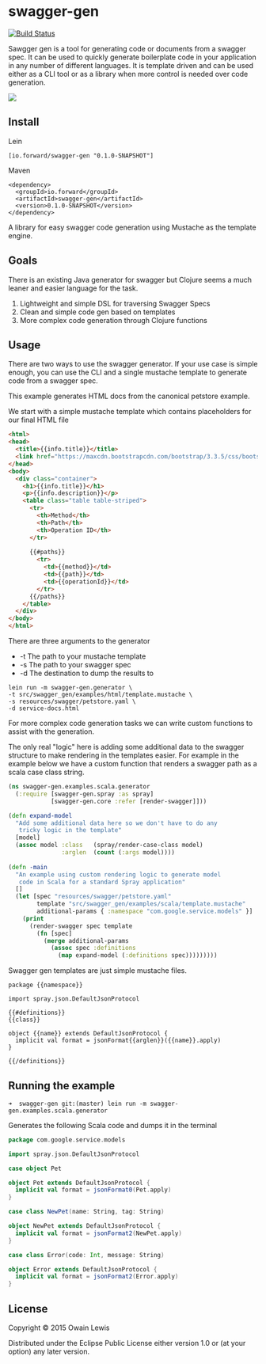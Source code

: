 # swagger-gen

[![Build Status](https://travis-ci.org/owainlewis/swagger-gen.svg)](https://travis-ci.org/owainlewis/swagger-gen)

Sawgger gen is a tool for generating code or documents from a swagger spec. It can be used to quickly generate
boilerplate code in your application in any number of different languages. It is template driven and can be used
either as a CLI tool or as a library when more control is needed over code generation.

![](http://www.davenewson.com/_media/tutorials/php/swagger-logo.gif)

## Install

Lein

```
[io.forward/swagger-gen "0.1.0-SNAPSHOT"]
```

Maven

```
<dependency>
  <groupId>io.forward</groupId>
  <artifactId>swagger-gen</artifactId>
  <version>0.1.0-SNAPSHOT</version>
</dependency>
```

A library for easy swagger code generation using Mustache as the template engine.

## Goals

There is an existing Java generator for swagger but Clojure seems a much leaner and easier language for the task.

1. Lightweight and simple DSL for traversing Swagger Specs
2. Clean and simple code gen based on templates
3. More complex code generation through Clojure functions

## Usage

There are two ways to use the swagger generator. If your use case is simple enough, you can use 
the CLI and a single mustache template to generate code from a swagger spec.

This example generates HTML docs from the canonical petstore example.

We start with a simple mustache template which contains placeholders for our final HTML file

```html
<html>
<head>
  <title>{{info.title}}</title>
  <link href="https://maxcdn.bootstrapcdn.com/bootstrap/3.3.5/css/bootstrap.min.css" rel="stylesheet"/>
</head>
<body>
  <div class="container">
    <h1>{{info.title}}</h1>
    <p>{{info.description}}</p>
    <table class="table table-striped">
      <tr>
        <th>Method</th>
        <th>Path</th>
        <th>Operation ID</th>
      </tr>
  
      {{#paths}}
        <tr>
          <td>{{method}}</td>
          <td>{{path}}</td>
          <td>{{operationId}}</td>
        </tr>
      {{/paths}}
    </table>
  </div>
</body>
</html>
```

There are three arguments to the generator

+ -t The path to your mustache template
+ -s The path to your swagger spec
+ -d The destination to dump the results to

```
lein run -m swagger-gen.generator \
-t src/swagger_gen/examples/html/template.mustache \
-s resources/swagger/petstore.yaml \
-d service-docs.html
```

For more complex code generation tasks we can write custom functions to assist with the generation.

The only real "logic" here is adding some additional data to the swagger structure to make rendering in the templates
easier. For example in the example below we have a custom function that renders a swagger path as a scala
case class string.

```clojure
(ns swagger-gen.examples.scala.generator
  (:require [swagger-gen.spray :as spray]
            [swagger-gen.core :refer [render-swagger]]))

(defn expand-model
  "Add some additional data here so we don't have to do any 
   tricky logic in the template"
  [model]
  (assoc model :class   (spray/render-case-class model)
               :arglen  (count (:args model))))
           
(defn -main
  "An example using custom rendering logic to generate model
   code in Scala for a standard Spray application"
  []
  (let [spec "resources/swagger/petstore.yaml"
        template "src/swagger_gen/examples/scala/template.mustache"
        additional-params { :namespace "com.google.service.models" }]
    (print
      (render-swagger spec template
        (fn [spec]
          (merge additional-params
            (assoc spec :definitions
              (map expand-model (:definitions spec)))))))))
```

Swagger gen templates are just simple mustache files. 

```
package {{namespace}}

import spray.json.DefaultJsonProtocol

{{#definitions}}
{{class}}

object {{name}} extends DefaultJsonProtocol {
  implicit val format = jsonFormat{{arglen}}({{name}}.apply)
}

{{/definitions}}
```

## Running the example

```
➜  swagger-gen git:(master) lein run -m swagger-gen.examples.scala.generator
```

Generates the following Scala code and dumps it in the terminal

```scala
package com.google.service.models

import spray.json.DefaultJsonProtocol

case object Pet

object Pet extends DefaultJsonProtocol {
  implicit val format = jsonFormat0(Pet.apply)
}

case class NewPet(name: String, tag: String)

object NewPet extends DefaultJsonProtocol {
  implicit val format = jsonFormat2(NewPet.apply)
}

case class Error(code: Int, message: String)

object Error extends DefaultJsonProtocol {
  implicit val format = jsonFormat2(Error.apply)
}

```

## License

Copyright © 2015 Owain Lewis

Distributed under the Eclipse Public License either version 1.0 or (at
your option) any later version.
